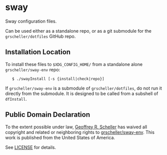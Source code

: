 # sway

Sway configuration files.

Can be used either as a standalone repo, or as a git submodule for
the `grscheller/dotfiles` GitHub repo.

## Installation Location

To install these files to `$XDG_CONFIG_HOME/` from a standalone
alone `grscheller/sway-env` repo:

```
   $ ./swayInstall [-s {install|check|repo}]
```

If `grscheller/sway-env` is a submodule of `grscheller/dotfiles`, do not
run it directly from the submodule.  It is designed to be called from
a subshell of `dfInstall`.

## Public Domain Declaration

To the extent possible under law,
[Geoffrey R. Scheller](https://github.com/grscheller)
has waived all copyright and related or neighboring rights to
[grscheller/sway-env](https://github.com/grscheller/sway-env).
This work is published from the United States of America.

See [LICENSE](LICENSE) for details.

